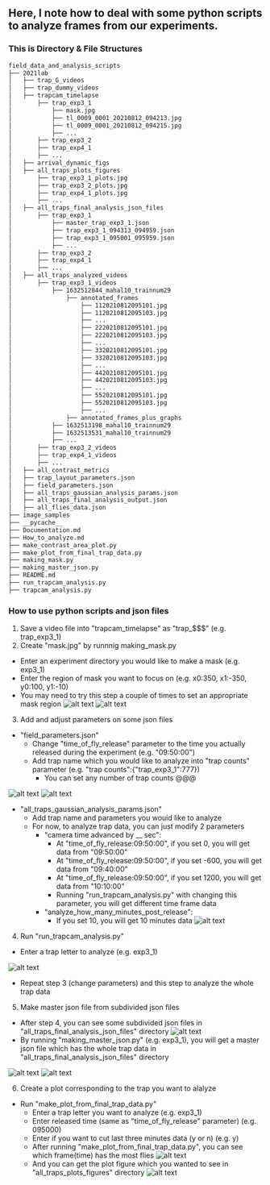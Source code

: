 Here, I note how to deal with some python scripts to analyze frames from our experiments. 
------

### This is Directory & File Structures

```bash
field_data_and_analysis_scripts
├── 2021lab
│   ├── trap_G_videos
│   ├── trap_dummy_videos
│   ├── trapcam_timelapse
│       ├── trap_exp3_1
│           ├── mask.jpg
│           ├── tl_0009_0001_20210812_094213.jpg
│           ├── tl_0009_0001_20210812_094215.jpg
│           ├── ...
│       ├── trap_exp3_2
│       ├── trap_exp4_1
│       ├── ...
│   ├── arrival_dynamic_figs
│   ├── all_traps_plots_figures
│       ├── trap_exp3_1_plots.jpg
│       ├── trap_exp3_2_plots.jpg
│       ├── trap_exp4_1_plots.jpg
│       ├── ...
│   ├── all_traps_final_analysis_json_files
│       ├── trap_exp3_1
│           ├── master_trap_exp3_1.json
│           ├── trap_exp3_1_094313_094959.json
│           ├── trap_exp3_1_095001_095959.json
│           ├── ...
│       ├── trap_exp3_2
│       ├── trap_exp4_1
│       ├── ...
│   ├── all_traps_analyzed_videos
│       ├── trap_exp3_1_videos
│           ├── 1632512844_mahal10_trainnum29
│               ├── annotated_frames
│                   ├── 1120210812095101.jpg
│                   ├── 1120210812095103.jpg
│                   ├── ...
│                   ├── 2220210812095101.jpg
│                   ├── 2220210812095103.jpg
│                   ├── ...
│                   ├── 3320210812095101.jpg
│                   ├── 3320210812095103.jpg
│                   ├── ...
│                   ├── 4420210812095101.jpg
│                   ├── 4420210812095103.jpg
│                   ├── ...
│                   ├── 5520210812095101.jpg
│                   ├── 5520210812095103.jpg
│                   ├── ...
│               ├── annotated_frames_plus_graphs
│           ├── 1632513198_mahal10_trainnum29
│           ├── 1632513531_mahal10_trainnum29
│           ├── ...
│       ├── trap_exp3_2_videos
│       ├── trap_exp4_1_videos
│       ├── ...
│   ├── all_contrast_metrics
│   ├── trap_layout_parameters.json
│   ├── field_parameters.json
│   ├── all_traps_gaussian_analysis_params.json
│   ├── all_traps_final_analysis_output.json
│   ├── all_flies_data.json
├── image_samples
├── __pycache__
├── Documentation.md
├── How_to_analyze.md
├── make_contrast_area_plot.py
├── make_plot_from_final_trap_data.py
├── making_mask.py
├── making_master_json.py
├── README.md
├── run_trapcam_analysis.py
├── trapcam_analysis.py
```
### How to use python scripts and json files 
1. Save a video file into "trapcam_timelapse" as "trap_$$$" (e.g. trap_exp3_1) 
2. Create "mask.jpg" by runnnig making_mask.py
  - Enter an experiment directory you would like to make a mask (e.g. exp3_1)
  - Enter the region of mask you want to focus on (e.g. x0:350, x1:-350, y0:100, y1:-10)
  - You may need to try this step a couple of times to set an appropriate mask region 
![alt text](https://raw.githubusercontent.com/symmetricK/fly_research_project/master/image_samples/run_making_mask.png)
![alt text](https://raw.githubusercontent.com/symmetricK/fly_research_project/master/image_samples/Inkedtl_0009_0272_20210812_095117%5B6761%5D_LI.jpg)
3. Add and adjust parameters on some json files
  - "field_parameters.json"
    - Change "time_of_fly_release" parameter to the time you actually released during the experiment (e.g. "09:50:00")
    - Add trap name which you would like to analyze into "trap counts" parameter (e.g. "trap counts":{"trap_exp3_1":777})
      - You can set any number of trap counts @@@
                                                          
![alt text](https://raw.githubusercontent.com/symmetricK/fly_research_project/master/image_samples/release_time.png)
![alt text](https://raw.githubusercontent.com/symmetricK/fly_research_project/master/image_samples/trap_counts.png)

  - "all_traps_gaussian_analysis_params.json"
    - Add trap name and parameters you wouid like to analyze
    - For now, to analyze trap data, you can just modify 2 parameters
      - "camera time advanced by __ sec":
        - At "time_of_fly_release:09:50:00", if you set 0, you will get data from "09:50:00"
        - At "time_of_fly_release:09:50:00", if you set -600, you will get data from "09:40:00"
        - At "time_of_fly_release:09:50:00", if you set 1200, you will get data from "10:10:00"
        - Running "run_trapcam_analysis.py" with changing this parameter, you will get different time frame data 
      - "analyze_how_many_minutes_post_release":
        - If you set 10, you will get 10 minutes data
 ![alt text](https://raw.githubusercontent.com/symmetricK/fly_research_project/master/image_samples/param.png)
 
4. Run "run_trapcam_analysis.py"
  - Enter a trap letter to analyze (e.g. exp3_1)

![alt text](https://raw.githubusercontent.com/symmetricK/fly_research_project/master/image_samples/run_trapcam.png)
  - Repeat step 3 (change parameters) and this step to analyze the whole trap data
5. Make master json file from subdivided json files
  - After step 4, you can see some subdivided json files in "all_traps_final_analysis_json_files" directory
![alt text](https://raw.githubusercontent.com/symmetricK/fly_research_project/master/image_samples/before_master.png)
  - By running "making_master_json.py" (e.g. exp3_1), you will get a master json file which has the whole trap data in "all_traps_final_analysis_json_files" directory

![alt text](https://raw.githubusercontent.com/symmetricK/fly_research_project/master/image_samples/running_master.png)
![alt text](https://raw.githubusercontent.com/symmetricK/fly_research_project/master/image_samples/after_master.png)

6. Create a plot corresponding to the trap you want to alalyze
  - Run "make_plot_from_final_trap_data.py"
    - Enter a trap letter you want to analyze (e.g. exp3_1)
    - Enter released time (same as "time_of_fly_release" parameter) (e.g. 095000)
    - Enter if you want to cut last three minutes data (y or n) (e.g. y)
    - After running "make_plot_from_final_trap_data.py", you can see which frame(time) has the most flies 
![alt text](https://raw.githubusercontent.com/symmetricK/fly_research_project/master/image_samples/after_running_make_a_plot.png)
    - And you can get the plot figure which you wanted to see in "all_traps_plots_figures" directory
![alt text](https://raw.githubusercontent.com/symmetricK/fly_research_project/master/image_samples/plot_sample.png)
